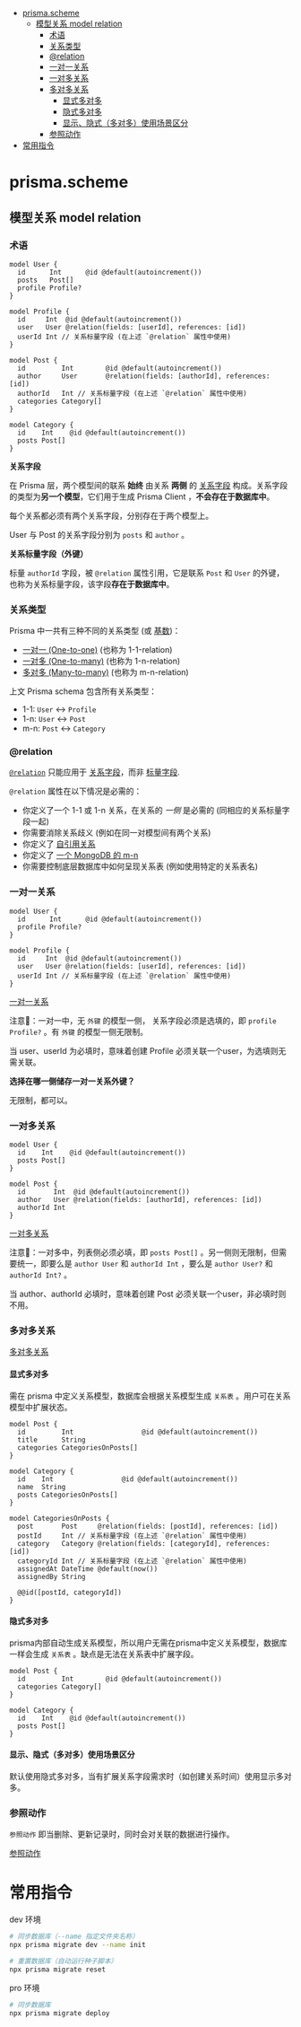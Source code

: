 - [prisma.scheme](#prismascheme)
  - [模型关系 model relation](#模型关系-model-relation)
    - [术语](#术语)
    - [关系类型](#关系类型)
    - [@relation](#relation)
    - [一对一关系](#一对一关系)
    - [一对多关系](#一对多关系)
    - [多对多关系](#多对多关系)
      - [显式多对多](#显式多对多)
      - [隐式多对多](#隐式多对多)
      - [显示、隐式（多对多）使用场景区分](#显示隐式多对多使用场景区分)
    - [参照动作](#参照动作)
- [常用指令](#常用指令)

# prisma.scheme

## 模型关系 model relation

### 术语

```prisma
model User {
  id      Int      @id @default(autoincrement())
  posts   Post[]
  profile Profile?
}

model Profile {
  id     Int  @id @default(autoincrement())
  user   User @relation(fields: [userId], references: [id])
  userId Int // 关系标量字段 (在上述 `@relation` 属性中使用)
}

model Post {
  id         Int        @id @default(autoincrement())
  author     User       @relation(fields: [authorId], references: [id])
  authorId   Int // 关系标量字段 (在上述 `@relation` 属性中使用)
  categories Category[]
}

model Category {
  id    Int    @id @default(autoincrement())
  posts Post[]
}
```

**关系字段**

在 Prisma 层，两个模型间的联系 **始终** 由关系 **两侧** 的 [关系字段](https://prisma.yoga/concepts/components/prisma-schema/relations#relation-fields) 构成。关系字段的类型为**另一个模型**，它们用于生成 Prisma Client ，**不会存在于数据库中**。

每个关系都必须有两个关系字段，分别存在于两个模型上。

User 与 Post 的关系字段分别为 `posts` 和 `author` 。

**关系标量字段（外键）**

标量 `authorId` 字段，被 `@relation` 属性引用，它是联系 `Post` 和 `User` 的外键，也称为关系标量字段，该字段**存在于数据库中**。

### 关系类型

Prisma 中一共有三种不同的关系类型 (或 [基数](<https://en.wikipedia.org/wiki/cardinality_(data_modeling)>))：

- [一对一 (One-to-one)](https://prisma.yoga/concepts/components/prisma-schema/relations/one-to-one-relations/) (也称为 1-1-relation)
- [一对多 (One-to-many)](https://prisma.yoga/concepts/components/prisma-schema/relations/one-to-many-relations/) (也称为 1-n-relation)
- [多对多 (Many-to-many)](https://prisma.yoga/concepts/components/prisma-schema/relations/many-to-many-relations/) (也称为 m-n-relation)

上文 Prisma schema 包含所有关系类型：

- 1-1: `User` ↔ `Profile`
- 1-n: `User` ↔ `Post`
- m-n: `Post` ↔ `Category`

### @relation

[`@relation`](https://prisma.yoga/reference/api-reference/prisma-schema-reference/#relation) 只能应用于 [关系字段](https://prisma.yoga/concepts/components/prisma-schema/relations#relation-fields)，而非 [标量字段](https://prisma.yoga/concepts/components/prisma-schema/data-model/#scalar-fields).

`@relation` 属性在以下情况是必需的：

- 你定义了一个 1-1 或 1-n 关系，在关系的 _一侧_ 是必需的 (同相应的关系标量字段一起)
- 你需要消除关系歧义 (例如在同一对模型间有两个关系)
- 你定义了 [自引用关系](https://prisma.yoga/concepts/components/prisma-schema/relations/self-relations/)
- 你定义了 [一个 MongoDB 的 m-n](https://prisma.yoga/concepts/components/prisma-schema/relations/many-to-many-relations/#mongodb)
- 你需要控制底层数据库中如何呈现关系表 (例如使用特定的关系表名)

### 一对一关系

```prisma
model User {
  id      Int      @id @default(autoincrement())
  profile Profile?
}

model Profile {
  id     Int  @id @default(autoincrement())
  user   User @relation(fields: [userId], references: [id])
  userId Int // 关系标量字段 (在上述 `@relation` 属性中使用)
}
```

[一对一关系](https://prisma.yoga/concepts/components/prisma-schema/relations/one-to-one-relations)

注意📢：一对一中，无 `外键` 的模型一侧， 关系字段必须是选填的，即 `profile Profile?` 。有 `外键` 的模型一侧无限制。

当 user、userId 为必填时，意味着创建 Profile 必须关联一个user，为选填则无需关联。

**选择在哪一侧储存一对一关系外键？**

无限制，都可以。

### 一对多关系

```prisma
model User {
  id    Int    @id @default(autoincrement())
  posts Post[]
}

model Post {
  id       Int  @id @default(autoincrement())
  author   User @relation(fields: [authorId], references: [id])
  authorId Int
}
```

[一对多关系](https://prisma.yoga/concepts/components/prisma-schema/relations/one-to-many-relations)

注意📢：一对多中，列表侧必须必填，即 `posts Post[]` 。另一侧则无限制，但需要统一，即要么是 `author User` 和 `authorId Int` ，要么是 `author User?` 和 `authorId Int?` 。

当 author、authorId 必填时，意味着创建 Post 必须关联一个user，非必填时则不用。

### 多对多关系

[多对多关系](https://prisma.yoga/concepts/components/prisma-schema/relations/many-to-many-relations)

#### 显式多对多

需在 prisma 中定义关系模型，数据库会根据关系模型生成 `关系表` 。用户可在关系模型中扩展状态。

```prisma
model Post {
  id         Int                 @id @default(autoincrement())
  title      String
  categories CategoriesOnPosts[]
}

model Category {
  id    Int                 @id @default(autoincrement())
  name  String
  posts CategoriesOnPosts[]
}

model CategoriesOnPosts {
  post       Post     @relation(fields: [postId], references: [id])
  postId     Int // 关系标量字段 (在上述 `@relation` 属性中使用)
  category   Category @relation(fields: [categoryId], references: [id])
  categoryId Int // 关系标量字段 (在上述 `@relation` 属性中使用)
  assignedAt DateTime @default(now())
  assignedBy String

  @@id([postId, categoryId])
}
```

#### 隐式多对多

prisma内部自动生成关系模型，所以用户无需在prisma中定义关系模型，数据库一样会生成 `关系表` 。缺点是无法在关系表中扩展字段。

```prisma
model Post {
  id         Int        @id @default(autoincrement())
  categories Category[]
}

model Category {
  id    Int    @id @default(autoincrement())
  posts Post[]
}
```

#### 显示、隐式（多对多）使用场景区分

默认使用隐式多对多，当有扩展关系字段需求时（如创建关系时间）使用显示多对多。

### 参照动作

`参照动作` 即当删除、更新记录时，同时会对关联的数据进行操作。

[参照动作](https://prisma.yoga/concepts/components/prisma-schema/relations/referential-actions)

# 常用指令

dev 环境

```bash
# 同步数据库（--name 指定文件夹名称）
npx prisma migrate dev --name init

# 重置数据库（自动运行种子脚本）
npx prisma migrate reset

```

pro 环境

```bash
# 同步数据库
npx prisma migrate deploy
```
